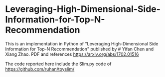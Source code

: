 # Leveraging-High-Dimensional-Side-Information-for-Top-N-Recommendation
This is an implementation in Python of "Leveraging High-Dimensional Side Information for Top-N Recommendation" published by # Yifan Chen and Xiang Zhao. PDF and references https://arxiv.org/abs/1702.01516

The code reported here include the Slim.py code of https://github.com/ruhan/toyslim/
